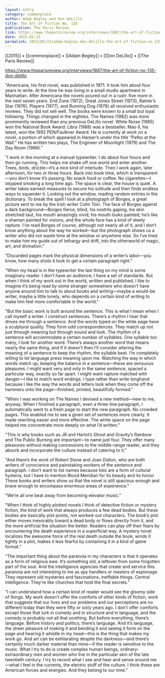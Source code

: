 ```yaml
---
layout: entry
category: commonplace
author: Adam Begley and Don DeLillo
title: The Art of Fiction No. 135
publication: The Paris Review
link: https://www.theparisreview.org/interviews/1887/the-art-of-fiction-no-135-don-delillo
date: 2015-05-23
permalink: 2015/05/23/adam-begley-don-delillo-the-art-of-fiction-no-135
---
```


[[2015]] • [[commonplace]] • [[Adam Begley]] • [[Don DeLillo]] • [[The Paris Review]] 

https://www.theparisreview.org/interviews/1887/the-art-of-fiction-no-135-don-delillo

"Americana, his first novel, was published in 1971. It took him about four years to write. At the time he was living in a small studio apartment in Manhattan. After Americana the novels poured out in a rush: five more in the next seven years. End Zone (1972), Great Jones Street (1973), Ratner’s Star (1976), Players (1977), and Running Dog (1978) all received enthusiastic reviews. They did not sell well. The books were known to a small but loyal following. Things changed in the eighties. The Names (1982) was more prominently reviewed than any previous DeLillo novel. White Noise (1985) won the National Book Award. Libra (1988) was a bestseller. Mao II, his latest, won the 1992 PEN/Faulkner Award. He is currently at work on a novel, a portion of which appeared in Harper’s under the title “Pafko at the Wall.” He has written two plays, The Engineer of Moonlight (1979) and The Day Room (1986)."

"I work in the morning at a manual typewriter. I do about four hours and then go running. This helps me shake off one world and enter another. Trees, birds, drizzle—it’s a nice kind of interlude. Then I work again, later afternoon, for two or three hours. Back into book time, which is transparent—you don’t know it’s passing. No snack food or coffee. No cigarettes—I stopped smoking a long time ago. The space is clear, the house is quiet. A writer takes earnest measures to secure his solitude and then finds endless ways to squander it. Looking out the window, reading random entries in the dictionary. To break the spell I look at a photograph of Borges, a great picture sent to me by the Irish writer Colm Tóín. The face of Borges against a dark background—Borges fierce, blind, his nostrils gaping, his skin stretched taut, his mouth amazingly vivid; his mouth looks painted; he’s like a shaman painted for visions, and the whole face has a kind of steely rapture. I’ve read Borges of course, although not nearly all of it, and I don’t know anything about the way he worked—but the photograph shows us a writer who did not waste time at the window or anywhere else. So I’ve tried to make him my guide out of lethargy and drift, into the otherworld of magic, art, and divination."

"Discarded pages mark the physical dimensions of a writer’s labor—you know, how many shots it took to get a certain paragraph right."
 
"When my head is in the typewriter the last thing on my mind is some imaginary reader. I don’t have an audience; I have a set of standards. But when I think of my work out in the world, written and published, I like to imagine it’s being read by some stranger somewhere who doesn’t have anyone around him to talk to about books and writing—maybe a would-be writer, maybe a little lonely, who depends on a certain kind of writing to make him feel more comfortable in the world."

"But the basic work is built around the sentence. This is what I mean when I call myself a writer. I construct sentences. There’s a rhythm I hear that drives me through a sentence. And the words typed on the white page have a sculptural quality. They form odd correspondences. They match up not just through meaning but through sound and look. The rhythm of a sentence will accommodate a certain number of syllables. One syllable too many, I look for another word. There’s always another word that means nearly the same thing, and if it doesn’t then I’ll consider altering the meaning of a sentence to keep the rhythm, the syllable beat. I’m completely willing to let language press meaning upon me. Watching the way in which words match up, keeping the balance in a sentence—these are sensuous pleasures. I might want very and only in the same sentence, spaced a particular way, exactly so far apart. I might want rapture matched with danger—I like to match word endings. I type rather than write longhand because I like the way the words and letters look when they come off the hammers onto the page—finished, printed, beautifully formed."


"When I was working on The Names I devised a new method—new to me, anyway. When I finished a paragraph, even a three-line paragraph, I automatically went to a fresh page to start the new paragraph. No crowded pages. This enabled me to see a given set of sentences more clearly. It made rewriting easier and more effective. The white space on the page helped me concentrate more deeply on what I’d written."

"This is why books such as JR and Harlot’s Ghost and Gravity’s Rainbow and The Public Burning are important—to name just four. They offer many pleasures without making concessions to the middle-range reader, and they absorb and incorporate the culture instead of catering to it."

"And there’s the work of Robert Stone and Joan Didion, who are both writers of conscience and painstaking workers of the sentence and paragraph. I don’t want to list names because lists are a form of cultural hysteria, but I have to mention Blood Meridian for its beauty and its honor. These books and writers show us that the novel is still spacious enough and brave enough to encompass enormous areas of experience."

"We’re all one beat away from becoming elevator music."

"When I think of highly plotted novels I think of detective fiction or mystery fiction, the kind of work that always produces a few dead bodies. But these bodies are basically plot points, not worked-out characters. The book’s plot either moves inexorably toward a dead body or flows directly from it, and the more artificial the situation the better. Readers can play off their fears by encountering the death experience in a superficial way. A mystery novel localizes the awesome force of the real death outside the book, winds it tightly in a plot, makes it less fearful by containing it in a kind of game format."

"The important thing about the paranoia in my characters is that it operates as a form of religious awe. It’s something old, a leftover from some forgotten part of the soul. And the intelligence agencies that create and service this paranoia are not interesting to me as spy handlers or masters of espionage. They represent old mysteries and fascinations, ineffable things. Central intelligence. They’re like churches that hold the final secrets."

"I can understand how a certain kind of reader would see the gloomy side of things. My work doesn’t offer the comforts of other kinds of fiction, work that suggests that our lives and our problems and our perceptions are no different today than they were fifty or sixty years ago. I don’t offer comforts except those that lurk in comedy and in structure and in language, and the comedy is probably not all that soothing. But before everything, there’s language. Before history and politics, there’s language. And it’s language, the sheer pleasure of making it and bending it and seeing it form on the page and hearing it whistle in my head—this is the thing that makes my work go. And art can be exhilarating despite the darkness—and there’s certainly much darker material than mine—if the reader is sensitive to the music. What I try to do is create complex human beings, ordinary-extraordinary men and women who live in the particular skin of the late twentieth century. I try to record what I see and hear and sense around me—what I feel in the currents, the electric stuff of the culture. I think these are American forces and energies. And they belong to our time."
